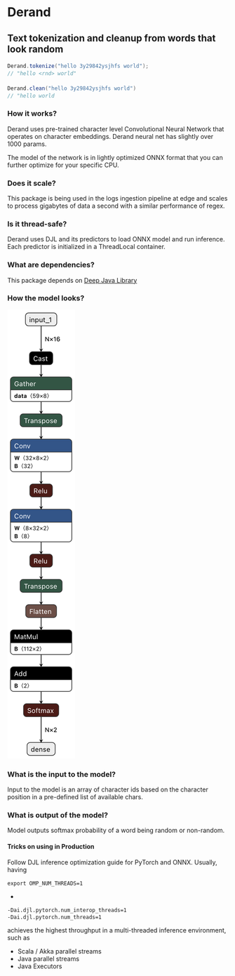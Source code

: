 # Derand

## Text tokenization and cleanup from words that look random

```java
Derand.tokenize("hello 3y29842ysjhfs world");
// "hello <rnd> world"

Derand.clean("hello 3y29842ysjhfs world")
// "hello world
```

### How it works?

Derand uses pre-trained character level Convolutional Neural Network that operates on character embeddings.
Derand neural net has slightly over 1000 params. 

The model of the network is in lightly optimized ONNX format that you can further optimize for your specific CPU. 

### Does it scale?
This package is being used in the logs ingestion pipeline at edge and scales to process gigabytes of data a second with a similar performance of regex.

### Is it thread-safe?
Derand uses DJL and its predictors to load ONNX model and run inference. 
Each predictor is initialized in a ThreadLocal container. 


### What are dependencies?
This package depends on [Deep Java Library](https://djl.ai/)

### How the model looks?
![Model](./derand_model.png)


### What is the input to the model?
Input to the model is an array of character ids based on the character position in a pre-defined list of available chars. 


### What is output of the model?
Model outputs softmax probability of a word being random or non-random.


#### Tricks on using in Production
Follow DJL inference optimization guide for PyTorch and ONNX. 
Usually, having 
```shell
export OMP_NUM_THREADS=1
```
+ 
```shell
-Dai.djl.pytorch.num_interop_threads=1
-Dai.djl.pytorch.num_threads=1

```
achieves the highest throughput in a multi-threaded inference environment, such as
* Scala / Akka parallel streams
* Java parallel streams
* Java Executors


